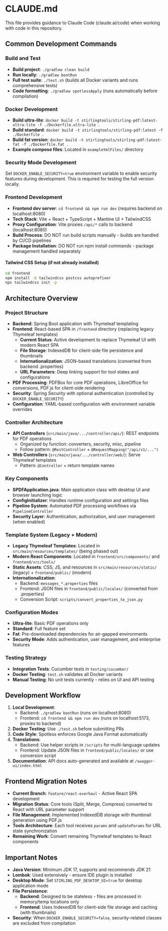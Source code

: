 # CLAUDE.md

This file provides guidance to Claude Code (claude.ai/code) when working with code in this repository.

## Common Development Commands

### Build and Test
- **Build project**: `./gradlew clean build`
- **Run locally**: `./gradlew bootRun`
- **Full test suite**: `./test.sh` (builds all Docker variants and runs comprehensive tests)
- **Code formatting**: `./gradlew spotlessApply` (runs automatically before compilation)

### Docker Development
- **Build ultra-lite**: `docker build -t stirlingtools/stirling-pdf:latest-ultra-lite -f ./Dockerfile.ultra-lite .`
- **Build standard**: `docker build -t stirlingtools/stirling-pdf:latest -f ./Dockerfile .`
- **Build fat version**: `docker build -t stirlingtools/stirling-pdf:latest-fat -f ./Dockerfile.fat .`
- **Example compose files**: Located in `exampleYmlFiles/` directory

### Security Mode Development
Set `DOCKER_ENABLE_SECURITY=true` environment variable to enable security features during development. This is required for testing the full version locally.

### Frontend Development
- **Frontend dev server**: `cd frontend && npm run dev` (requires backend on localhost:8080)
- **Tech Stack**: Vite + React + TypeScript + Mantine UI + TailwindCSS
- **Proxy Configuration**: Vite proxies `/api/*` calls to backend (localhost:8080)
- **Build Process**: DO NOT run build scripts manually - builds are handled by CI/CD pipelines
- **Package Installation**: DO NOT run npm install commands - package management handled separately

#### Tailwind CSS Setup (if not already installed)
```bash
cd frontend
npm install -D tailwindcss postcss autoprefixer
npx tailwindcss init -p
```

## Architecture Overview

### Project Structure
- **Backend**: Spring Boot application with Thymeleaf templating
- **Frontend**: React-based SPA in `/frontend` directory (replacing legacy Thymeleaf templates)
  - **Current Status**: Active development to replace Thymeleaf UI with modern React SPA
  - **File Storage**: IndexedDB for client-side file persistence and thumbnails
  - **Internationalization**: JSON-based translations (converted from backend .properties)
  - **URL Parameters**: Deep linking support for tool states and configurations
- **PDF Processing**: PDFBox for core PDF operations, LibreOffice for conversions, PDF.js for client-side rendering
- **Security**: Spring Security with optional authentication (controlled by `DOCKER_ENABLE_SECURITY`)
- **Configuration**: YAML-based configuration with environment variable overrides

### Controller Architecture
- **API Controllers** (`src/main/java/.../controller/api/`): REST endpoints for PDF operations
  - Organized by function: converters, security, misc, pipeline
  - Follow pattern: `@RestController` + `@RequestMapping("/api/v1/...")`
- **Web Controllers** (`src/main/java/.../controller/web/`): Serve Thymeleaf templates
  - Pattern: `@Controller` + return template names

### Key Components
- **SPDFApplication.java**: Main application class with desktop UI and browser launching logic
- **ConfigInitializer**: Handles runtime configuration and settings files
- **Pipeline System**: Automated PDF processing workflows via `PipelineController`
- **Security Layer**: Authentication, authorization, and user management (when enabled)

### Template System (Legacy + Modern)
- **Legacy Thymeleaf Templates**: Located in `src/main/resources/templates/` (being phased out)
- **Modern React Components**: Located in `frontend/src/components/` and `frontend/src/tools/`
- **Static Assets**: CSS, JS, and resources in `src/main/resources/static/` (legacy) + `frontend/public/` (modern)
- **Internationalization**:
  - Backend: `messages_*.properties` files
  - Frontend: JSON files in `frontend/public/locales/` (converted from .properties)
  - Conversion Script: `scripts/convert_properties_to_json.py`

### Configuration Modes
- **Ultra-lite**: Basic PDF operations only
- **Standard**: Full feature set
- **Fat**: Pre-downloaded dependencies for air-gapped environments
- **Security Mode**: Adds authentication, user management, and enterprise features

### Testing Strategy
- **Integration Tests**: Cucumber tests in `testing/cucumber/`
- **Docker Testing**: `test.sh` validates all Docker variants
- **Manual Testing**: No unit tests currently - relies on UI and API testing

## Development Workflow

1. **Local Development**:
   - Backend: `./gradlew bootRun` (runs on localhost:8080)
   - Frontend: `cd frontend && npm run dev` (runs on localhost:5173, proxies to backend)
2. **Docker Testing**: Use `./test.sh` before submitting PRs
3. **Code Style**: Spotless enforces Google Java Format automatically
4. **Translations**:
   - Backend: Use helper scripts in `/scripts` for multi-language updates
   - Frontend: Update JSON files in `frontend/public/locales/` or use conversion script
5. **Documentation**: API docs auto-generated and available at `/swagger-ui/index.html`

## Frontend Migration Notes

- **Current Branch**: `feature/react-overhaul` - Active React SPA development
- **Migration Status**: Core tools (Split, Merge, Compress) converted to React with URL parameter support
- **File Management**: Implemented IndexedDB storage with thumbnail generation using PDF.js
- **Tools Architecture**: Each tool receives `params` and `updateParams` for URL state synchronization
- **Remaining Work**: Convert remaining Thymeleaf templates to React components

## Important Notes

- **Java Version**: Minimum JDK 17, supports and recommends JDK 21
- **Lombok**: Used extensively - ensure IDE plugin is installed
- **Desktop Mode**: Set `STIRLING_PDF_DESKTOP_UI=true` for desktop application mode
- **File Persistence**:
  - **Backend**: Designed to be stateless - files are processed in memory/temp locations only
  - **Frontend**: Uses IndexedDB for client-side file storage and caching (with thumbnails)
- **Security**: When `DOCKER_ENABLE_SECURITY=false`, security-related classes are excluded from compilation
